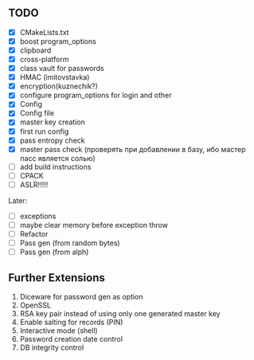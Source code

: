 ## TODO
- [x] CMakeLists.txt
- [x] boost program_options
- [x] clipboard
- [x] cross-platform
- [x] class vault for passwords
- [x] HMAC (imitovstavka)
- [x] encryption(kuznechik?)
- [x] configure program_options for login and other
- [x] Config
- [x] Config file
- [x] master key creation
- [x] first run config
- [x] pass entropy check
- [x] master pass check (проверять при добавлении в базу, ибо мастер пасс
        является солью)
- [ ] add build instructions
- [ ] CPACK
- [ ] ASLR!!!!!

Later:

- [ ] exceptions
- [ ] maybe clear memory before exception throw
- [ ] Refactor
- [ ] Pass gen (from random bytes)
- [ ] Pass gen (from alph)

## Further Extensions
1. Diceware for password gen as option
2. OpenSSL
  1. RSA key pair instead of using only one generated master key
3. Enable salting for records (PIN)
4. Interactive mode (shell)
5. Password creation date control
6. DB integrity control
